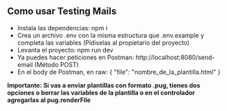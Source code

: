 ## Como usar Testing Mails

- Instala las dependencias: npm i
- Crea un archivo .env con la misma estructura que .env.example y completa las variables (Pídiselas al propietario del proyecto)
- Levanta el proyecto: npm run dev
- Ya puedes hacer peticiones en Postman: http://localhost:8080/send-email (Método POST)
- En el body de Postman, en raw:  { "file": "nombre_de_la_plantilla.html" }

**Importante: Si vas a enviar plantillas con formato .pug, tienes dos opciones o borrar las variables de la plantilla o en el controlador agregarlas al pug.renderFile**